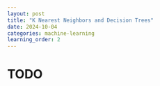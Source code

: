 ```yaml
---
layout: post
title: "K Nearest Neighbors and Decision Trees"
date: 2024-10-04
categories: machine-learning
learning_order: 2
---
```


# TODO